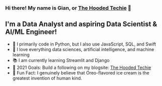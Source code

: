 ### Hi there! My name is Gian, or [The Hooded Techie](https://thehoodedtechie.com/main/) 👋

## I'm a Data Analyst and aspiring Data Scientist & AI/ML Engineer!
- 🐍  I primarily code in Python, but I also use JavaScript, SQL, and Swift
- 🤖  I love everything data sciences, artificial intelligence, and machine learning
- 📚  I am currently learning Streamlit and Django
- 🥅  2021 Goals: Build a following on my blogsite: [The Hooded Techie](https://thehoodedtechie.com/main/)
- 🍦  Fun Fact: I genuinely believe that Oreo-flavored ice cream is the greatest invention of human kind.

